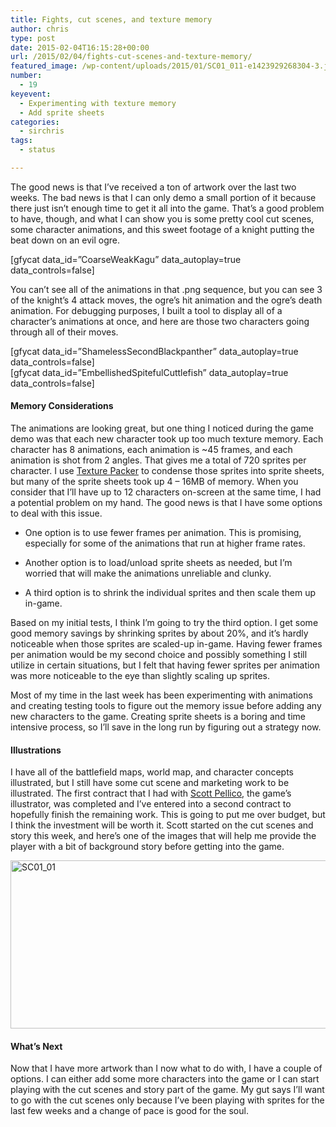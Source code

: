 ```yaml
---
title: Fights, cut scenes, and texture memory
author: chris
type: post
date: 2015-02-04T16:15:28+00:00
url: /2015/02/04/fights-cut-scenes-and-texture-memory/
featured_image: /wp-content/uploads/2015/01/SC01_011-e1423929268304-3.jpg
number:
  - 19
keyevent:
  - Experimenting with texture memory
  - Add sprite sheets
categories:
  - sirchris
tags:
  - status

---
```

The good news is that I’ve received a ton of artwork over the last two weeks. The bad news is that I can only demo a small portion of it because there just isn’t enough time to get it all into the game. That’s a good problem to have, though, and what I can show you is some pretty cool cut scenes, some character animations, and this sweet footage of a knight putting the beat down on an evil ogre.

<!--more-->

<div class="inlineimg" style="clear:both">
  [gfycat data_id=&#8221;CoarseWeakKagu&#8221; data_autoplay=true data_controls=false]
</div>

You can’t see all of the animations in that .png sequence, but you can see 3 of the knight’s 4 attack moves, the ogre’s hit animation and the ogre’s death animation. For debugging purposes, I built a tool to display all of a character’s animations at once, and here are those two characters going through all of their moves.

<div class="inlineimg">
  [gfycat data_id=&#8221;ShamelessSecondBlackpanther&#8221; data_autoplay=true data_controls=false]
</div>

<div class="inlineimg">
  [gfycat data_id=&#8221;EmbellishedSpitefulCuttlefish&#8221; data_autoplay=true data_controls=false]
</div>

#### Memory Considerations

The animations are looking great, but one thing I noticed during the game demo was that each new character took up too much texture memory. Each character has 8 animations, each animation is ~45 frames, and each animation is shot from 2 angles. That gives me a total of 720 sprites per character. I use [Texture Packer][1] to condense those sprites into sprite sheets, but many of the sprite sheets took up 4 &#8211; 16MB of memory. When you consider that I&#8217;ll have up to 12 characters on-screen at the same time, I had a potential problem on my hand. The good news is that I have some options to deal with this issue.

  * One option is to use fewer frames per animation. This is promising, especially for some of the animations that run at higher frame rates.</p> 
  * Another option is to load/unload sprite sheets as needed, but I’m worried that will make the animations unreliable and clunky.

  * A third option is to shrink the individual sprites and then scale them up in-game.

Based on my initial tests, I think I’m going to try the third option. I get some good memory savings by shrinking sprites by about 20%, and it’s hardly noticeable when those sprites are scaled-up in-game. Having fewer frames per animation would be my second choice and possibly something I still utilize in certain situations, but I felt that having fewer sprites per animation was more noticeable to the eye than slightly scaling up sprites.

Most of my time in the last week has been experimenting with animations and creating testing tools to figure out the memory issue before adding any new characters to the game. Creating sprite sheets is a boring and time intensive process, so I’ll save in the long run by figuring out a strategy now.

#### Illustrations

I have all of the battlefield maps, world map, and character concepts illustrated, but I still have some cut scene and marketing work to be illustrated. The first contract that I had with [Scott Pellico][2], the game’s illustrator, was completed and I’ve entered into a second contract to hopefully finish the remaining work. This is going to put me over budget, but I think the investment will be worth it. Scott started on the cut scenes and story this week, and here’s one of the images that will help me provide the player with a bit of background story before getting into the game.

<div class="inlineimg">
  <img src="http://localhost:8888/wp-content/uploads/2015/01/SC01_01-2.jpg" alt="SC01_01" width="800" height="269" class="alignnone size-full wp-image-1762" srcset="http://localhost:8888/wp-content/uploads/2015/01/SC01_01-2.jpg 800w, http://localhost:8888/wp-content/uploads/2015/01/SC01_01-2-300x101.jpg 300w, http://localhost:8888/wp-content/uploads/2015/01/SC01_01-2-768x258.jpg 768w" sizes="(max-width: 800px) 100vw, 800px" />
</div>

#### What&#8217;s Next

Now that I have more artwork than I now what to do with, I have a couple of options. I can either add some more characters into the game or I can start playing with the cut scenes and story part of the game. My gut says I&#8217;ll want to go with the cut scenes only because I&#8217;ve been playing with sprites for the last few weeks and a change of pace is good for the soul.

 [1]: https://www.codeandweb.com/texturepacker
 [2]: http://appylon.weebly.com